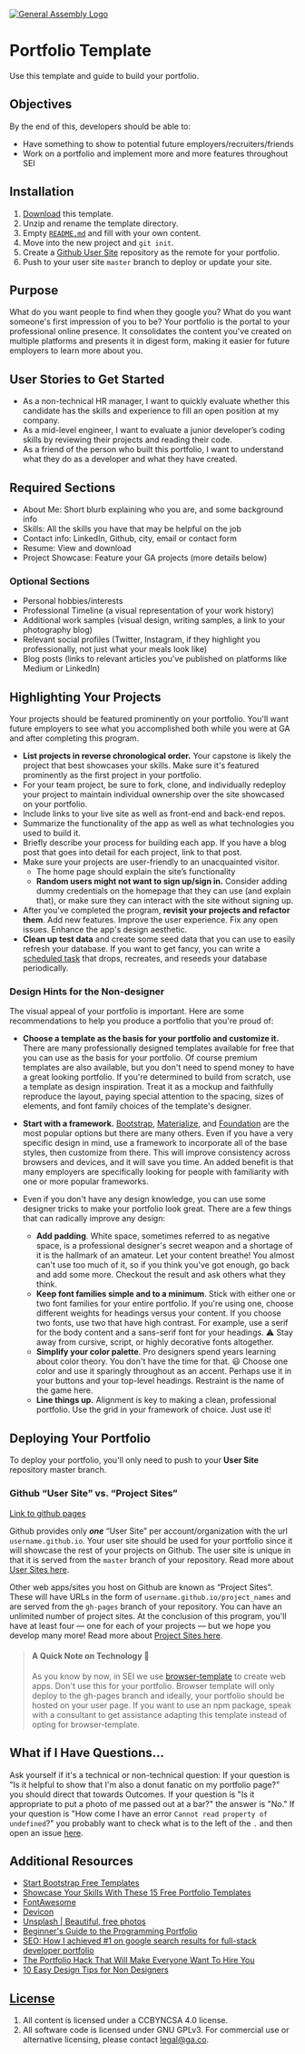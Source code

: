 [![General Assembly Logo](https://camo.githubusercontent.com/1a91b05b8f4d44b5bbfb83abac2b0996d8e26c92/687474703a2f2f692e696d6775722e636f6d2f6b6538555354712e706e67)](https://generalassemb.ly/education/web-development-immersive)

# Portfolio Template

Use this template and guide to build your portfolio.

## Objectives

By the end of this, developers should be able to:

- Have something to show to potential future employers/recruiters/friends
- Work on a portfolio and implement more and more features throughout SEI

## Installation

1. [Download](../../archive/master.zip) this template.
1. Unzip and rename the template directory.
1. Empty [`README.md`](README.md) and fill with your own content.
1. Move into the new project and `git init`.
1. Create a [Github User Site](https://pages.github.com/) repository as the remote for your portfolio.
1. Push to your user site `master` branch to deploy or update your site.

## Purpose

What do you want people to find when they google you?
What do you want someone's first impression of you to be?
Your portfolio is the portal to your professional online presence.
It consolidates the content you've created on multiple platforms and presents
it in digest form, making it easier for future employers to learn more about you.

## User Stories to Get Started

- As a non-technical HR manager, I want to quickly evaluate whether this candidate has the skills and experience to fill an open position at my company.
- As a mid-level engineer, I want to evaluate a junior developer’s coding skills by reviewing their projects and reading their code.
- As a friend of the person who built this portfolio, I want to understand what they do as a developer and what they have created.

## Required Sections

- About Me: Short blurb explaining who you are, and some background info
- Skills: All the skills you have that may be helpful on the job
- Contact info: LinkedIn, Github, city, email or contact form
- Resume: View and download
- Project Showcase: Feature your GA projects (more details below)

### Optional Sections

- Personal hobbies/interests
- Professional Timeline (a visual representation of your work history)
- Additional work samples (visual design, writing samples, a link to your photography blog)
- Relevant social profiles (Twitter, Instagram, if they highlight you professionally, not just what your meals look like)
- Blog posts (links to relevant articles you've published on platforms like Medium or LinkedIn)

## Highlighting Your Projects

Your projects should be featured prominently on your portfolio.  You'll want future employers to see what you accomplished both while you were at GA and after completing this program.

- **List projects in reverse chronological order.**  Your capstone is likely the project that best showcases your skills.  Make sure it's featured prominently as the first project in your portfolio.
- For your team project, be sure to fork, clone, and individually redeploy your project to maintain individual ownership over the site showcased on your portfolio.
- Include links to your live site as well as front-end and back-end repos.
- Summarize the functionality of the app as well as what technologies you used to build it.
- Briefly describe your process for building each app. If you have a blog post that goes into detail for each project, link to that post.
- Make sure your projects are user-friendly to an unacquainted visitor.
  - The home page should explain the site’s functionality
  - **Random users might not want to sign up/sign in.** Consider adding dummy credentials on the homepage that they can use (and explain that), or make sure they can interact with the site without signing up.
- After you've completed the program, **revisit your projects and refactor them**.  Add new features.  Improve the user experience.  Fix any open issues.  Enhance the app's design aesthetic.
- **Clean up test data** and create some seed data that you can use to easily refresh your database.  If you want to get fancy, you can write a [scheduled task](https://devcenter.heroku.com/articles/scheduler) that drops, recreates, and reseeds your database periodically.

### Design Hints for the Non-designer

The visual appeal of your portfolio is important.  Here are some recommendations to help you produce a portfolio that you're proud of:

- **Choose a template as the basis for your portfolio and customize it.**  There are many professionally designed templates available for free that you can use as the basis for your portfolio.  Of course premium templates are also available, but you don't need to spend money to have a great looking portfolio. If you're determined to build from scratch, use a template as design inspiration.  Treat it as a mockup and faithfully reproduce the layout, paying special attention to the spacing, sizes of elements, and font family choices of the template's designer.

- **Start with a framework.** [Bootstrap](http://getbootstrap.com/css/), [Materialize](http://materializecss.com/), and [Foundation](http://foundation.zurb.com) are the most popular options but there are many others.  Even if you have a very specific design in mind, use a framework to incorporate all of the base styles, then customize from there.  This will improve consistency across browsers and devices, and it will save you time. An added benefit is that many employers are specifically looking for people with familiarity with one or more popular frameworks.

- Even if you don't have any design knowledge, you can use some designer tricks to make your portfolio look great.  There are a few things that can radically improve any design:

  - **Add padding**.  White space, sometimes referred to as negative space, is a professional designer's secret weapon and a shortage of it is the hallmark of an amateur.  Let your content breathe!  You almost can't use too much of it, so if you think you've got enough, go back and add some more.  Checkout the result and ask others what they think.
  - **Keep font families simple and to a minimum**. Stick with either one or two font families for your entire portfolio. If you're using one, choose different weights for headings versus your content. If you choose two fonts, use two that have high contrast.  For example, use a serif for the body content and a sans-serif font for your headings.  :warning: Stay away from cursive, script, or highly decorative fonts altogether.
  - **Simplify your color palette**.  Pro designers spend years learning about color theory.  You don't have the time for that. :smiley: Choose one color and use it sparingly throughout as an accent.  Perhaps use it in your buttons and your top-level headings.  Restraint is the name of the game here.
  - **Line things up.**  Alignment is key to making a clean, professional portfolio.  Use the grid in your framework of choice.  Just use it!

## Deploying Your Portfolio

To deploy your portfolio, you'll only need to push to your **User Site** repository master branch.

### Github “User Site” vs. “Project Sites”

[Link to github pages](https://pages.github.com/)

Github provides only ***one*** “User Site” per account/organization with the url `username.github.io`. Your user site should be used for your portfolio since it will showcase the rest of your projects on Github. The user site is unique in that it is served from the `master` branch of your repository. Read more about [User Sites here](https://help.github.com/articles/user-organization-and-project-pages/#project-pages).

Other web apps/sites you host on Github are known as “Project Sites”. These will have URLs in the form of `username.github.io/project_names` and are served from the `gh-pages` branch of your repository. You can have an unlimited number of project sites.  At the conclusion of this program, you'll have at least four —  one for each of your projects — but we hope you develop many more!  Read more about [Project Sites here](https://help.github.com/articles/user-organization-and-project-pages/#user--organization-pages).

> #### A Quick Note on Technology :triangular_flag_on_post:
> As you know by now, in SEI we use [browser-template](https://git.generalassemb.ly/ga-wdi-boston/browser-template) to create
web apps.  Don't use this for your portfolio.  Browser template will only deploy to the gh-pages branch and ideally, your portfolio should be hosted on your user page.  If you want to use an npm package, speak with a consultant to get assistance adapting this template instead of opting for browser-template.

## What if I Have Questions...

Ask yourself if it's a technical or non-technical question: If your question is "Is it helpful to show that I'm
also a donut fanatic on my portfolio page?" you should direct that towards
Outcomes. If your question is "Is it appropriate to put a photo of me passed out
 at a bar?" the answer is "No." If your question is "How come I have an error `Cannot read property of
 undefined`?" you probably want to check what is to the left of the `.` and then
 open an issue [here](https://git.generalassemb.ly/ga-wdi-boston/portfolio-template/issues).

## Additional Resources

- [Start Bootstrap Free Templates](https://startbootstrap.com/themes/portfolio-resume/)
- [Showcase Your Skills With These 15 Free Portfolio Templates](https://skillcrush.com/2016/09/06/free-portfolio-templates/)
- [FontAwesome](https://fontawesome.com/)
- [Devicon](https://konpa.github.io/devicon/)
- [Unsplash | Beautiful, free photos](https://unsplash.com/)
- [Beginner's Guide to the Programming Portfolio](https://leerob.io/blog/beginners-guide-to-the-programming-portfolio)
- [SEO: How I achieved #1 on google search results for full-stack developer portfolio](https://caferati.me/labs/seo-part-one-google-search-for-full-stack-developer-portfolio)
- [The Portfolio Hack That Will Make Everyone Want To Hire You](https://www.freecodecamp.org/news/the-portfolio-hack-that-will-make-everyone-want-to-hire-you-58079cfed0b/)
- [10 Easy Design Tips for Non Designers](https://medium.com/makeamark/10-easy-design-tips-for-non-designers-b83405e49179)

## [License](LICENSE)

1. All content is licensed under a CC­BY­NC­SA 4.0 license.
1. All software code is licensed under GNU GPLv3. For commercial use or
    alternative licensing, please contact legal@ga.co.